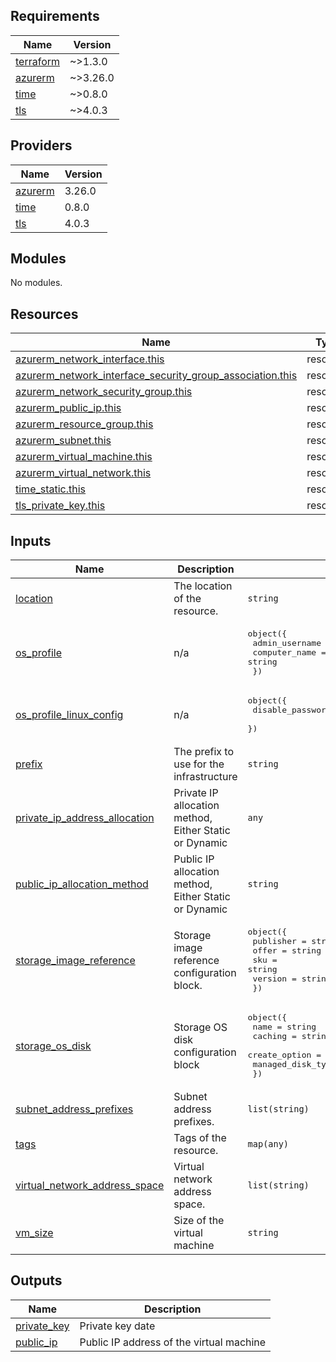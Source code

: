<!-- BEGIN_TF_DOCS -->
## Requirements

| Name | Version |
|------|---------|
| <a name="requirement_terraform"></a> [terraform](#requirement\_terraform) | ~>1.3.0 |
| <a name="requirement_azurerm"></a> [azurerm](#requirement\_azurerm) | ~>3.26.0 |
| <a name="requirement_time"></a> [time](#requirement\_time) | ~>0.8.0 |
| <a name="requirement_tls"></a> [tls](#requirement\_tls) | ~>4.0.3 |

## Providers

| Name | Version |
|------|---------|
| <a name="provider_azurerm"></a> [azurerm](#provider\_azurerm) | 3.26.0 |
| <a name="provider_time"></a> [time](#provider\_time) | 0.8.0 |
| <a name="provider_tls"></a> [tls](#provider\_tls) | 4.0.3 |

## Modules

No modules.

## Resources

| Name | Type |
|------|------|
| [azurerm_network_interface.this](https://registry.terraform.io/providers/hashicorp/azurerm/latest/docs/resources/network_interface) | resource |
| [azurerm_network_interface_security_group_association.this](https://registry.terraform.io/providers/hashicorp/azurerm/latest/docs/resources/network_interface_security_group_association) | resource |
| [azurerm_network_security_group.this](https://registry.terraform.io/providers/hashicorp/azurerm/latest/docs/resources/network_security_group) | resource |
| [azurerm_public_ip.this](https://registry.terraform.io/providers/hashicorp/azurerm/latest/docs/resources/public_ip) | resource |
| [azurerm_resource_group.this](https://registry.terraform.io/providers/hashicorp/azurerm/latest/docs/resources/resource_group) | resource |
| [azurerm_subnet.this](https://registry.terraform.io/providers/hashicorp/azurerm/latest/docs/resources/subnet) | resource |
| [azurerm_virtual_machine.this](https://registry.terraform.io/providers/hashicorp/azurerm/latest/docs/resources/virtual_machine) | resource |
| [azurerm_virtual_network.this](https://registry.terraform.io/providers/hashicorp/azurerm/latest/docs/resources/virtual_network) | resource |
| [time_static.this](https://registry.terraform.io/providers/hashicorp/time/latest/docs/resources/static) | resource |
| [tls_private_key.this](https://registry.terraform.io/providers/hashicorp/tls/latest/docs/resources/private_key) | resource |

## Inputs

| Name | Description | Type | Default | Required |
|------|-------------|------|---------|:--------:|
| <a name="input_location"></a> [location](#input\_location) | The location of the resource. | `string` | `"westeurope"` | no |
| <a name="input_os_profile"></a> [os\_profile](#input\_os\_profile) | n/a | <pre>object({<br>    admin_username = string<br>    computer_name  = string<br>  })</pre> | n/a | yes |
| <a name="input_os_profile_linux_config"></a> [os\_profile\_linux\_config](#input\_os\_profile\_linux\_config) | n/a | <pre>object({<br>    disable_password_authentication = string<br>  })</pre> | n/a | yes |
| <a name="input_prefix"></a> [prefix](#input\_prefix) | The prefix to use for the infrastructure | `string` | `"alpha"` | no |
| <a name="input_private_ip_address_allocation"></a> [private\_ip\_address\_allocation](#input\_private\_ip\_address\_allocation) | Private IP allocation method, Either Static or Dynamic | `any` | n/a | yes |
| <a name="input_public_ip_allocation_method"></a> [public\_ip\_allocation\_method](#input\_public\_ip\_allocation\_method) | Public IP allocation method, Either Static or Dynamic | `string` | n/a | yes |
| <a name="input_storage_image_reference"></a> [storage\_image\_reference](#input\_storage\_image\_reference) | Storage image reference configuration block. | <pre>object({<br>    publisher = string<br>    offer     = string<br>    sku       = string<br>    version   = string<br>  })</pre> | n/a | yes |
| <a name="input_storage_os_disk"></a> [storage\_os\_disk](#input\_storage\_os\_disk) | Storage OS disk configuration block | <pre>object({<br>    name              = string<br>    caching           = string<br>    create_option     = string<br>    managed_disk_type = string<br>  })</pre> | n/a | yes |
| <a name="input_subnet_address_prefixes"></a> [subnet\_address\_prefixes](#input\_subnet\_address\_prefixes) | Subnet address prefixes. | `list(string)` | n/a | yes |
| <a name="input_tags"></a> [tags](#input\_tags) | Tags of the resource. | `map(any)` | n/a | yes |
| <a name="input_virtual_network_address_space"></a> [virtual\_network\_address\_space](#input\_virtual\_network\_address\_space) | Virtual network address space. | `list(string)` | n/a | yes |
| <a name="input_vm_size"></a> [vm\_size](#input\_vm\_size) | Size of the virtual machine | `string` | n/a | yes |

## Outputs

| Name | Description |
|------|-------------|
| <a name="output_private_key"></a> [private\_key](#output\_private\_key) | Private key date |
| <a name="output_public_ip"></a> [public\_ip](#output\_public\_ip) | Public IP address of the virtual machine |
<!-- END_TF_DOCS -->